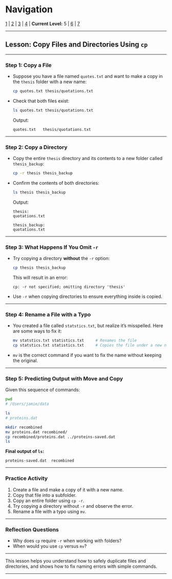 # Navigation
[1](./unix-shell-basics-creating-files-lv1.md) | [2](./unix-shell-basics-creating-files-lv2.md) | [3](./unix-shell-basics-creating-files-lv3.md) | [4](./unix-shell-basics-creating-files-lv4.md) | **Current Level:** 5 | [6](./unix-shell-basics-creating-files-lv6.md) | [7](./unix-shell-basics-creating-files-lv7.md)

---

## Lesson: Copy Files and Directories Using `cp`

---

### Step 1: Copy a File

* Suppose you have a file named `quotes.txt` and want to make a copy in the `thesis` folder with a new name:

  ```bash
  cp quotes.txt thesis/quotations.txt
  ```

* Check that both files exist:

  ```bash
  ls quotes.txt thesis/quotations.txt
  ```

  Output:

  ```
  quotes.txt   thesis/quotations.txt
  ```

---

### Step 2: Copy a Directory

* Copy the entire `thesis` directory and its contents to a new folder called `thesis_backup`:

  ```bash
  cp -r thesis thesis_backup
  ```

* Confirm the contents of both directories:

  ```bash
  ls thesis thesis_backup
  ```

  Output:

  ```
  thesis:
  quotations.txt

  thesis_backup:
  quotations.txt
  ```

---

### Step 3: What Happens If You Omit `-r`

* Try copying a directory **without** the `-r` option:

  ```bash
  cp thesis thesis_backup
  ```

  This will result in an error:

  ```
  cp: -r not specified; omitting directory 'thesis'
  ```

* Use `-r` when copying directories to ensure everything inside is copied.

---

### Step 4: Rename a File with a Typo

* You created a file called `statstics.txt`, but realize it’s misspelled. Here are some ways to fix it:

  ```bash
  mv statstics.txt statistics.txt     # Renames the file
  cp statstics.txt statistics.txt     # Copies the file under a new name
  ```

* `mv` is the correct command if you want to fix the name without keeping the original.

---

### Step 5: Predicting Output with Move and Copy

Given this sequence of commands:

```bash
pwd
# /Users/jamie/data

ls
# proteins.dat

mkdir recombined
mv proteins.dat recombined/
cp recombined/proteins.dat ../proteins-saved.dat
ls
```

**Final output of `ls`:**

```
proteins-saved.dat  recombined
```

---

### Practice Activity

1. Create a file and make a copy of it with a new name.
2. Copy that file into a subfolder.
3. Copy an entire folder using `cp -r`.
4. Try copying a directory without `-r` and observe the error.
5. Rename a file with a typo using `mv`.

---

### Reflection Questions

* Why does `cp` require `-r` when working with folders?
* When would you use `cp` versus `mv`?

---

This lesson helps you understand how to safely duplicate files and directories, and shows how to fix naming errors with simple commands.

---
